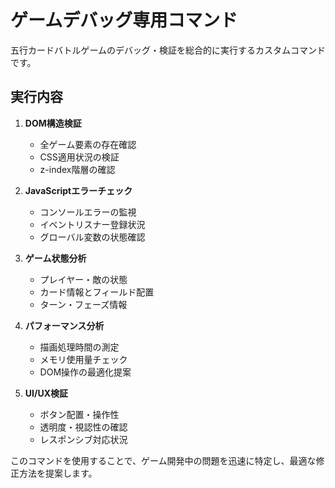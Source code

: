 # ゲームデバッグ専用コマンド

五行カードバトルゲームのデバッグ・検証を総合的に実行するカスタムコマンドです。

## 実行内容

1. **DOM構造検証**
   - 全ゲーム要素の存在確認
   - CSS適用状況の検証
   - z-index階層の確認

2. **JavaScriptエラーチェック**
   - コンソールエラーの監視
   - イベントリスナー登録状況
   - グローバル変数の状態確認

3. **ゲーム状態分析**
   - プレイヤー・敵の状態
   - カード情報とフィールド配置
   - ターン・フェーズ情報

4. **パフォーマンス分析**
   - 描画処理時間の測定
   - メモリ使用量チェック
   - DOM操作の最適化提案

5. **UI/UX検証**
   - ボタン配置・操作性
   - 透明度・視認性の確認
   - レスポンシブ対応状況

このコマンドを使用することで、ゲーム開発中の問題を迅速に特定し、最適な修正方法を提案します。